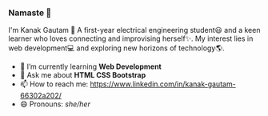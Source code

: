 ### Namaste 🙏

I'm Kanak Gautam 🎀
A first-year electrical engineering student😃 and a keen learner who loves connecting and improvising herself✨.
My interest lies in web development💻 and exploring new horizons of technology🌎.

- 🌱 I’m currently learning **Web Development**
- 💬 Ask me about  **HTML CSS Bootstrap**
- 📫 How to reach me: https://www.linkedin.com/in/kanak-gautam-66302a202/
- 😄 Pronouns: _she/her_

